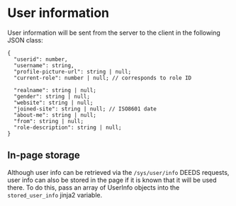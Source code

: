 # User information

User information will be sent from the server to the client in the following JSON class:

```
{
  "userid": number,
  "username": string,
  "profile-picture-url": string | null;
  "current-role": number | null; // corresponds to role ID
  
  "realname": string | null;
  "gender": string | null;
  "website": string | null;
  "joined-site": string | null; // ISO8601 date
  "about-me": string | null;
  "from": string | null;
  "role-description": string | null;
}
```

## In-page storage

Although user info can be retrieved via the `/sys/user/info` DEEDS requests, user info can also be stored in the page if it is known that it will be used there. To do this, pass an array of UserInfo objects into the `stored_user_info` jinja2 variable.
